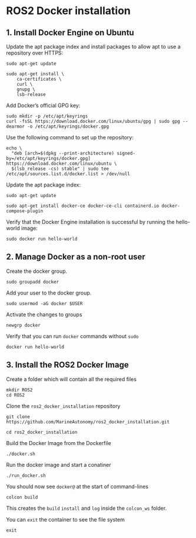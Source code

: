 # ROS2 Docker installation

## 1. Install Docker Engine on Ubuntu

Update the apt package index and install packages to allow apt to use a repository over HTTPS:

```
sudo apt-get update

sudo apt-get install \
    ca-certificates \
    curl \
    gnupg \
    lsb-release
```

Add Docker’s official GPG key:

```
sudo mkdir -p /etc/apt/keyrings
curl -fsSL https://download.docker.com/linux/ubuntu/gpg | sudo gpg --dearmor -o /etc/apt/keyrings/docker.gpg
```

Use the following command to set up the repository:
```
echo \
  "deb [arch=$(dpkg --print-architecture) signed-by=/etc/apt/keyrings/docker.gpg] https://download.docker.com/linux/ubuntu \
  $(lsb_release -cs) stable" | sudo tee /etc/apt/sources.list.d/docker.list > /dev/null
```

Update the apt package index:
```
sudo apt-get update
```
```
sudo apt-get install docker-ce docker-ce-cli containerd.io docker-compose-plugin
```

Verify that the Docker Engine installation is successful by running the hello-world image:
```
sudo docker run hello-world
```

## 2. Manage Docker as a non-root user

Create the docker group.
```
sudo groupadd docker
```

Add your user to the docker group.
```
sudo usermod -aG docker $USER
```

Activate the changes to groups
```
newgrp docker
```

Verify that you can run `docker` commands without `sudo`
```
docker run hello-world
```

## 3. Install the ROS2 Docker Image

Create a folder which will contain all the required files
```
mkdir ROS2
cd ROS2
```

Clone the `ros2_docker_installation` repository
```
git clone https://github.com/MarineAutonomy/ros2_docker_installation.git
```
```
cd ros2_docker_installation
```

Build the Docker Image from the Dockerfile
```
./docker.sh
```

Run the docker image and start a conatiner
```
./run_docker.sh
```

You should now see `docker@` at the start of command-lines
```
colcon build
```

This creates the `build` `install` and `log` inside the `colcon_ws` folder.

You can `exit` the container to see the file system

```
exit
```










